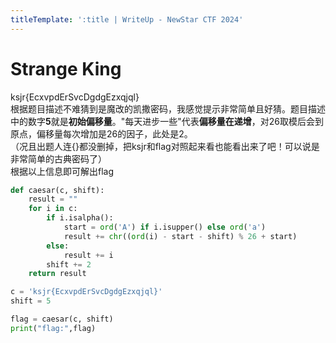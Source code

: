 ```yaml
---
titleTemplate: ':title | WriteUp - NewStar CTF 2024'
---
```


# Strange King

ksjr{EcxvpdErSvcDgdgEzxqjql}  
根据题目描述不难猜到是魔改的凯撒密码，我感觉提示非常简单且好猜。题目描述中的数字**5**就是**初始偏移量**。"每天进步一些"代表**偏移量在递增**，对26取模后会到原点，偏移量每次增加是26的因子，此处是2。  
（况且出题人连{}都没删掉，把ksjr和flag对照起来看也能看出来了吧！可以说是非常简单的古典密码了）  
根据以上信息即可解出flag  

```python
def caesar(c, shift):
    result = ""
    for i in c:
        if i.isalpha():
            start = ord('A') if i.isupper() else ord('a')
            result += chr((ord(i) - start - shift) % 26 + start)
        else:
            result += i
        shift += 2
    return result

c = 'ksjr{EcxvpdErSvcDgdgEzxqjql}'
shift = 5 

flag = caesar(c, shift)
print("flag:",flag)
```
